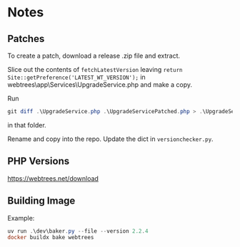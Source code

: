 # Notes

## Patches

To create a patch, download a release .zip file and extract.

Slice out the contents of `fetchLatestVersion` leaving
`return Site::getPreference('LATEST_WT_VERSION');`
in webtrees\app\Services\UpgradeService.php and make a copy.

Run

```powershell
git diff .\UpgradeService.php .\UpgradeServicePatched.php > .\UpgradeService.patch
```

in that folder.

Rename and copy into the repo. Update the dict in `versionchecker.py`.

## PHP Versions

<https://webtrees.net/download>

## Building Image

Example:

```powershell
uv run .\dev\baker.py --file --version 2.2.4
docker buildx bake webtrees
```
